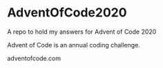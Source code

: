 # AdventOfCode2020
A repo to hold my answers for Advent of Code 2020

Advent of Code is an annual coding challenge. 

adventofcode.com

